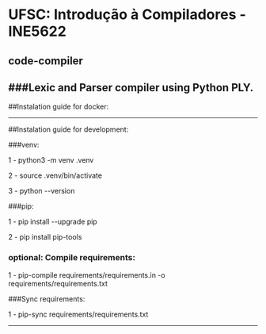 # UFSC: Introdução à Compiladores - INE5622
## code-compiler

###Lexic and Parser compiler using Python PLY.
---
##Instalation guide for docker:



---
##Instalation guide for development:

###venv:

1 - python3 -m venv .venv

2 - source .venv/bin/activate

3 - python --version

###pip: 

1 - pip install --upgrade pip

2 - pip install pip-tools

### optional: Compile requirements:

1 - pip-compile requirements/requirements.in -o requirements/requirements.txt

###Sync requirements:

1 - pip-sync requirements/requirements.txt

---